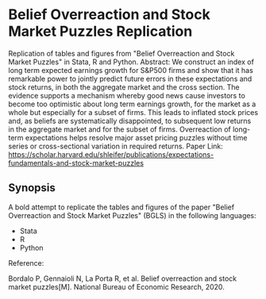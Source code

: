# Belief Overreaction and Stock Market Puzzles Replication
 Replication of tables and figures from "Belief Overreaction and Stock Market Puzzles" in Stata, R and Python.
 Abstract:
 We construct an index of long term expected earnings growth for S&P500 firms and show that it has remarkable power to jointly predict future errors in these expectations and stock returns, in both the
 aggregate market and the cross section. The evidence supports a mechanism whereby good news cause investors to become too optimistic about long term earnings growth, for the market as a whole but
 especially for a subset of firms. This leads to inflated stock prices and, as beliefs are systematically disappointed, to subsequent low returns in the aggregate market and for the subset of firms.
 Overreaction of long-term expectations helps resolve major asset pricing puzzles without time series or cross-sectional variation in required returns.
 Paper Link: https://scholar.harvard.edu/shleifer/publications/expectations-fundamentals-and-stock-market-puzzles

 ## Synopsis

A bold attempt to replicate the tables and figures of the paper "Belief Overreaction and Stock Market Puzzles" (BGLS) in the following languages:
* Stata
* R
* Python

Reference:

Bordalo P, Gennaioli N, La Porta R, et al. Belief overreaction and stock market puzzles[M]. National Bureau of Economic Research, 2020.
